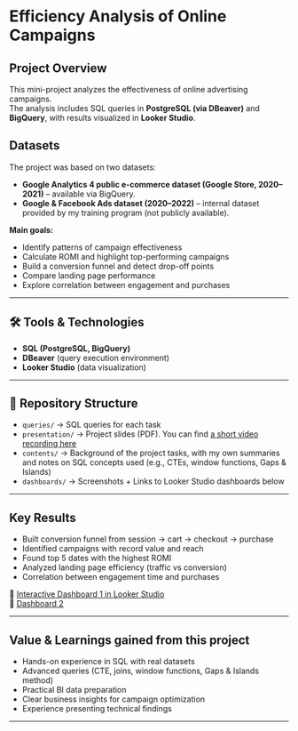 # Efficiency Analysis of Online Campaigns

## Project Overview
This mini-project analyzes the effectiveness of online advertising campaigns.  
The analysis includes SQL queries in **PostgreSQL (via DBeaver)** and **BigQuery**, with results visualized in **Looker Studio**.

## Datasets
The project was based on two datasets:

- **Google Analytics 4 public e-commerce dataset (Google Store, 2020–2021)** – available via BigQuery.  
- **Google & Facebook Ads dataset (2020–2022)** – internal dataset provided by my training program (not publicly available).

**Main goals:**
- Identify patterns of campaign effectiveness
- Calculate ROMI and highlight top-performing campaigns
- Build a conversion funnel and detect drop-off points
- Compare landing page performance
- Explore correlation between engagement and purchases

---

## 🛠 Tools & Technologies
- **SQL (PostgreSQL, BigQuery)**
- **DBeaver** (query execution environment)
- **Looker Studio** (data visualization)

---

## 📂 Repository Structure
- `queries/` → SQL queries for each task
- `presentation/` → Project slides (PDF). You can find [a short video recording here](https://drive.google.com/file/d/1gomXzxLjz4N2-kmdYl83Z_vOqWZlxLTW/view?usp=sharing)
- `contents/` → Background of the project tasks, with my own summaries and notes on SQL concepts used (e.g., CTEs, window functions, Gaps & Islands)
- `dashboards/` → Screenshots + Links to Looker Studio dashboards below

---

## Key Results
- Built conversion funnel from session → cart → checkout → purchase
- Identified campaigns with record value and reach
- Found top 5 dates with the highest ROMI
- Analyzed landing page efficiency (traffic vs conversion)
- Correlation between engagement time and purchases

🔗 [Interactive Dashboard 1 in Looker Studio](https://lookerstudio.google.com/reporting/05538902-a092-4539-aeac-89e6e7a5080d)   
🔗 [Dashboard 2](https://lookerstudio.google.com/reporting/676d5a1f-bead-421c-b0fa-86cbbc3fa102)

---

## Value & Learnings gained from this project
- Hands-on experience in SQL with real datasets
- Advanced queries (CTE, joins, window functions, Gaps & Islands method)
- Practical BI data preparation
- Clear business insights for campaign optimization
- Experience presenting technical findings

---

